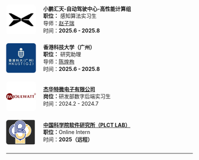 <div style="display:flex; align-items:center; margin-bottom:24px;">
  <img src="static/assets/img/xiaopeng.png" style="width:80px; margin-right:20px; border-radius:6px;">
  <div style="line-height:1.4;">
    <strong>小鹏汇天-自动驾驶中心-高性能计算组</strong><br>
   <strong>职位：</strong> 感知算法实习生<br>
    导师：<a href="https://www.linkedin.com/in/zurazhao/?originalSubdomain=cn">赵子瑞</a><br>
   时间：<strong>2025.6 - 2025.8</strong> 
  </div>
</div>
<div style="display:flex; align-items:center; margin-bottom:24px;">
  <img src="static/assets/img/hkustgzlogo.jpg" style="width:80px; margin-right:20px; border-radius:6px;">
  <div style="line-height:1.4;">
    <strong>香港科技大学（广州）</strong><br>
   <strong>职位：</strong> 研究助理<br>
    导师：<a href="https://www.chenhuangxun.com/">陈煌栒</a><br>
   时间：<strong>2025.6 - 2025.8</strong> 
  </div>
</div>
<div style="display:flex; align-items:center; margin-bottom:24px;">
  <img src="static/assets/img/joulwatt.png" style="width:80px; margin-right:20px; border-radius:6px;">
  <div style="line-height:1.4;">
    <a href="https://www.joulwatt.com/"><strong>杰华特微电子有限公司</strong></a><br>
    <strong>岗位：</strong>研发部数字后端实习生<br>
    时间：2024.2 - 2024.7
  </div>
</div>
<div style="display:flex; align-items:center; margin-bottom:24px;">
  <img src="static/assets/img/PLCTlab.png" style="width:80px; margin-right:20px; border-radius:6px;">
  <div style="line-height:1.4;">
    <a href="https://plctlab.org/zh/"><strong>中国科学院软件研究所（PLCT LAB）</strong></a><br>
    <strong>职位：</strong>Online Intern<br>
    时间：<strong>2025（远程）</strong> 
  </div>
</div>

<hr style="margin: 12px 0;">